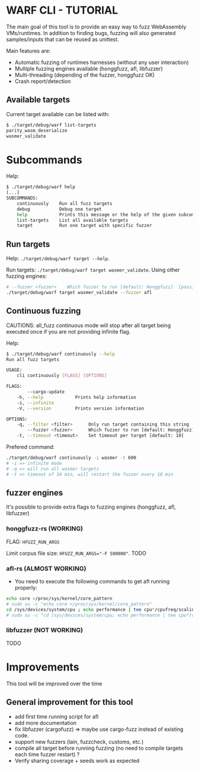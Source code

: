 # WARF CLI - TUTORIAL

The main goal of this tool is to provide an easy way to fuzz WebAssembly VMs/runtimes.
In addition to finding bugs, fuzzing will also generated samples/inputs that can be reused as unittest.


Main features are:
- Automatic fuzzing of runtimes harnesses (without any user interaction)
- Multiple fuzzing engines available (honggfuzz, afl, libfuzzer)
- Multi-threading (depending of the fuzzer, honggfuzz OK)
- Crash report/detection

## Available targets

Current target available can be listed with:
```sh
$ ./target/debug/warf list-targets
parity_wasm_deserialize
wasmer_validate
```

# Subcommands

Help:
``` sh
$ ./target/debug/warf help
[...]
SUBCOMMANDS:
    continuously    Run all fuzz targets
    debug           Debug one target
    help            Prints this message or the help of the given subcommand(s)
    list-targets    List all available targets
    target          Run one target with specific fuzzer
```

## Run targets

Help: `./target/debug/warf target --help`.

Run targets: `./target/debug/warf target wasmer_validate`.
Using other fuzzing engines:
``` sh
# --fuzzer <fuzzer>    Which fuzzer to run [default: Honggfuzz]  [possible values: Afl, Honggfuzz, Libfuzzer]
./target/debug/warf target wasmer_validate --fuzzer afl
```

## Continuous fuzzing 

CAUTIONS: all_fuzz continuous mode will stop after all target being executed once if you are not providing infinite flag.

Help:
``` sh
$ ./target/debug/warf continuously --help
Run all fuzz targets

USAGE:
    cli continuously [FLAGS] [OPTIONS]

FLAGS:
        --cargo-update    
    -h, --help            Prints help information
    -i, --infinite        
    -V, --version         Prints version information

OPTIONS:
    -q, --filter <filter>      Only run target containing this string
        --fuzzer <fuzzer>      Which fuzzer to run [default: Honggfuzz]  [possible values: Afl, Honggfuzz, Libfuzzer]
    -t, --timeout <timeout>    Set timeout per target [default: 10]
```

Prefered command:
``` sh
./target/debug/warf continuously -i wasmer -t 600
# -i => infinite mode
# -q => will run all wasmer targets
# -t => timeout of 10 min, will restart the fuzzer every 10 min
```

## fuzzer engines

It's possible to provide extra flags to fuzzing engines (honggfuzz, afl, libfuzzer)

### honggfuzz-rs (WORKING)

FLAG: `HFUZZ_RUN_ARGS`

Limit corpus file size: `HFUZZ_RUN_ARGS="-F 500000"`.
TODO

### afl-rs (ALMOST WORKING)


- You need to execute the following commands to get afl running properly:
``` sh
echo core >/proc/sys/kernel/core_pattern
# sudo su -c "echo core >/proc/sys/kernel/core_pattern"
cd /sys/devices/system/cpu ; echo performance | tee cpu*/cpufreq/scaling_governor
# sudo su -c "cd /sys/devices/system/cpu; echo performance | tee cpu*/cpufreq/scaling_governor"
```


### libfuzzer (NOT WORKING)

TODO

# Improvements

This tool will be improved over the time

## General improvement for this tool

- add first time running script for afl
- add more documentation
- fix libfuzzer (cargofuzz) => maybe use cargo-fuzz instead of existing code.
- support new fuzzers (lain, fuzzcheck, customs, etc.)
- compile all target before running fuzzing (no need to compile targets each time fuzzer restart) ?
- Verify sharing coverage + seeds work as expected
